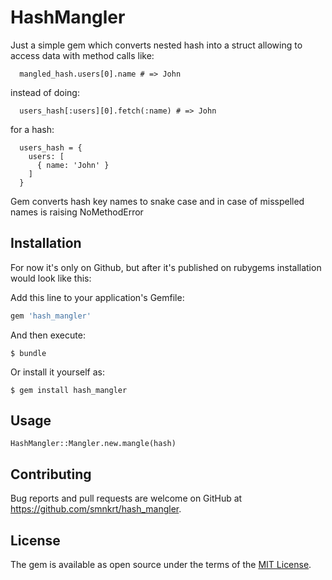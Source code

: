 # HashMangler

Just a simple gem which converts nested hash into a struct allowing to access data with method calls like:
```
  mangled_hash.users[0].name # => John
```
instead of doing:
```
  users_hash[:users][0].fetch(:name) # => John
```
for a hash:
```
  users_hash = {
    users: [
      { name: 'John' }
    ]
  }
```

Gem converts hash key names to snake case and in case of misspelled names is raising NoMethodError

## Installation

For now it's only on Github, but after it's published on rubygems installation would look like this:

Add this line to your application's Gemfile:

```ruby
gem 'hash_mangler'
```

And then execute:

    $ bundle

Or install it yourself as:

    $ gem install hash_mangler

## Usage

`HashMangler::Mangler.new.mangle(hash)`

## Contributing

Bug reports and pull requests are welcome on GitHub at https://github.com/smnkrt/hash_mangler.

## License

The gem is available as open source under the terms of the [MIT License](http://opensource.org/licenses/MIT).
